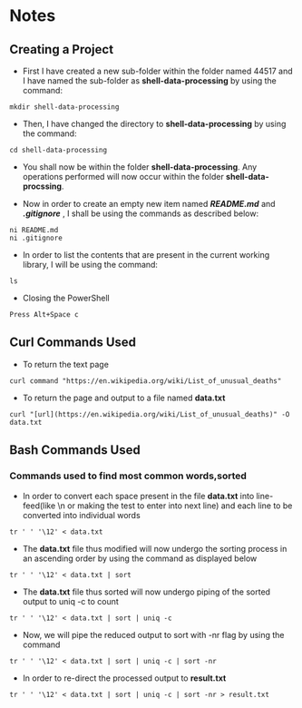 # Notes

## Creating a Project

- First I have created a new sub-folder within the folder named 44517 and I have named the sub-folder as **shell-data-processing** by using the command:

```
mkdir shell-data-processing
```

- Then, I have changed the directory to **shell-data-processing** by using the command:

```
cd shell-data-processing
```
- You shall now be within the folder **shell-data-processing**. Any operations performed will now occur within the folder **shell-data-procssing**.

- Now in order to create an empty new item named ***README.md*** and ***.gitignore*** , I shall be using the commands as described below:

```
ni README.md
ni .gitignore
```
- In order to list the contents that are present in the current working library, I will be using the command:

```
ls 
```

- Closing the PowerShell
```
Press Alt+Space c
```


## Curl Commands Used

- To return the text page

```
curl command "https://en.wikipedia.org/wiki/List_of_unusual_deaths"
```

- To return the page and output to a file named **data.txt**

```
curl "[url](https://en.wikipedia.org/wiki/List_of_unusual_deaths)" -O data.txt
```

## Bash Commands Used
### Commands used to find most common words,sorted 

- In order to convert each space present in the file **data.txt** into line-feed(like \n or making the test to enter into next line) and each line to be converted into individual words

```
tr ' ' '\12' < data.txt
```

- The **data.txt** file thus modified will now undergo the sorting process in an ascending order by using the command as displayed below

```
tr ' ' '\12' < data.txt | sort
```

- The **data.txt** file thus sorted will now undergo piping of the sorted output to uniq -c to count

```
tr ' ' '\12' < data.txt | sort | uniq -c
```

- Now, we will pipe the reduced output to sort with -nr flag by using the command

```
tr ' ' '\12' < data.txt | sort | uniq -c | sort -nr
```

- In order to re-direct the processed output to **result.txt**

```
tr ' ' '\12' < data.txt | sort | uniq -c | sort -nr > result.txt
```
